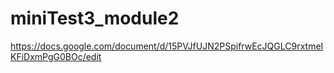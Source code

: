 # miniTest3_module2

https://docs.google.com/document/d/15PVJfUJN2PSpifrwEcJQGLC9rxtmeIKFiDxmPgG0BOc/edit
